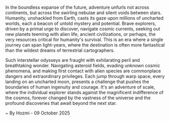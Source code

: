 
In the boundless expanse of the future, adventure unfurls not across continents, but across the swirling nebulae and silent voids between stars. Humanity, unshackled from Earth, casts its gaze upon millions of uncharted worlds, each a beacon of untold mystery and potential. Brave explorers, driven by a primal urge to discover, navigate cosmic currents, seeking out new planets teeming with alien life, ancient civilizations, or perhaps, the very resources critical for humanity's survival. This is an era where a single journey can span light-years, where the destination is often more fantastical than the wildest dreams of terrestrial cartographers.

Such interstellar odysseys are fraught with exhilarating peril and breathtaking wonder. Navigating asteroid fields, evading unknown cosmic phenomena, and making first contact with alien species are commonplace dangers and extraordinary privileges. Each jump through warp space, every landing on an uncharted moon, presents a challenge that pushes the boundaries of human ingenuity and courage. It's an adventure of scale, where the individual explorer stands against the magnificent indifference of the cosmos, forever changed by the vastness of the universe and the profound discoveries that await beyond the next star.

~ By Hozmi - 09 October 2025
